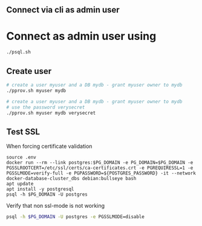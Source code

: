 ## Connect via cli as admin user

# Connect as admin user using

```bash
./psql.sh
```

## Create user

```bash
# create a user myuser and a DB mydb - grant myuser owner to mydb
./pprov.sh myuser mydb
```

```bash
# create a user myuser and a DB mydb - grant myuser owner to mydb
# use the password verysecret
./pprov.sh myuser mydb verysecret
```

## Test SSL

When forcing certificate validation

```
source .env
docker run --rm --link postgres:$PG_DOMAIN -e PG_DOMAIN=$PG_DOMAIN -e PGSSLROOTCERT=/etc/ssl/certs/ca-certificates.crt -e PGREQUIRESSL=1 -e PGSSLMODE=verify-full -e PGPASSWORD=${POSTGRES_PASSWORD} -it --network docker-database-cluster_dbs debian:bullseye bash
apt update
apt install -y postgresql
psql -h $PG_DOMAIN -U postgres
```

Verify that non ssl-mode is not working

```bash
psql -h $PG_DOMAIN -U postgres -e PGSSLMODE=disable
```
